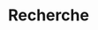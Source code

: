 ---
title: "Recherche"
slug: "search"
layout: "search"
outputs:
    - html
    - json
menu:
    main:
        weight: 2
        params: 
            icon: search
---